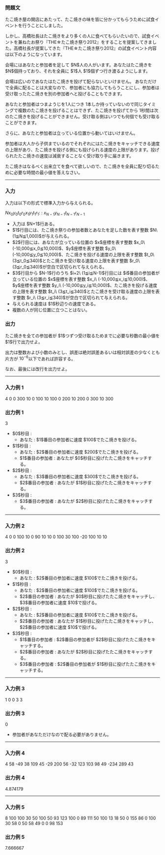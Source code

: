 
<div>

<div>

### **問題文**

<section>

<p>
たこ焼き屋の開店にあたって、たこ焼きの味を皆に分かってもらうために試食イベントを行うことにしました。

しかし、高橋社長はたこ焼きをより多くの人に食べてもらいたいので、試食イベントを兼ねたお祭り『THE☆たこ焼き祭り2012』をすることを提案してきました。高橋社長が提案してきた『THE☆たこ焼き祭り2012』の試食イベント内容は以下のようになっています。


</p>

<p>
会場にはあなたと参加者を足して $N$人の人がいます。あなたはたこ焼きを $N$個持っており、それを全員に $1$人 $1$個ずつ行き渡るようにします。

会場は広いのであなたはたこ焼きを投げて配らないといけません。
あなただけで全員に配ることは大変なので、参加者にも協力してもらうことにし、参加者は受け取ったたこ焼きを別の参加者へと投げることもできます。

あなたと参加者はつまようじを$1$人につき $1$本しか持っていないので同じタイミングで複数のたこ焼きを投げることはできず、たこ焼きを投げてから $1$秒間は次のたこ焼きを投げることができません。受け取る側はいつでも何個でも受け取ることができます。

さらに、あなたと参加者は立っている位置から動いてはいけません。

参加者は大人から子供までいるのでそれぞれにはたこ焼きをキャッチできる速度の上限があり、たこ焼きを投げる側にも投げられる速度の上限があります。投げられたたこ焼きの速度は減衰することなく受け取り手に届きます。


</p>

<p>
たこ焼きはなるべく出来立てを食べて欲しいので、たこ焼きを全員に配り切るために必要な時間の最小値を答えなさい。

</p>

</section>

</div>

---

<div>

<div>

### **入力**

<section>
入力は以下の形式で標準入力から与えられる。

<div>

$N$$x_{0}$$y_{0}$$t_{0}$$r_{0}$$x_{1}$$y_{1}$$t_{1}$$r_{1}$:
:
$x_{N-1}$$y_{N-1}$$t_{N-1}$$r_{N-1}$
</div>

<ul>

<li>
入力は $N+1$行ある。
</li>

<li>
$1$行目には、たこ焼き祭りの参加者数とあなたを足した数を表す整数 $N\ (1≦N≦1,000)$が与えられる。
</li>

<li>
$2$行目には、あなたが立っている位置の $x$座標を表す整数 $x_0\ (-10,000≦x_0≦10,000)$、$y$座標を表す整数 $y_0\ (-10,000≦y_0≦10,000)$、たこ焼きを投げる速度の上限を表す整数 $t_0\ (3≦t_0≦340)$とたこ焼きを受け取る速度の上限を表す整数 $r_0\  (3≦r_0≦340)$が空白で区切られて与えられる。
	
</li>

<li>
$3$行目から $N-1$行のうち $i+2\ (1≦i≦N-1)$行目には $i$番目の参加者が立っている位置の $x$座標を表す整数 $x_i\ (-10,000≦x_i≦10,000)$、$y$座標を表す整数 $y_i\ (-10,000≦y_i≦10,000)$、たこ焼きを投げる速度の上限を表す整数 $t_i\ (3≦t_i≦340)$とたこ焼きを受け取る速度の上限を表す整数 $r_i\  (3≦r_i≦340)$が空白で区切られて与えられる。
	
</li>

<li>
与えられる速度は $1$秒辺りの速度である。
</li>

<li>
複数の人が同じ位置に立つことはない。
</li>

</ul>

</section>

</div>

<div>

### **出力**

<section>
たこ焼きを全ての参加者が $1$つずつ受け取るためまでに必要な秒数の最小値を $1$行で出力せよ。

出力は整数および小数のみとし、誤差は絶対誤差あるいは相対誤差の少なくとも片方が $10^{−6}$以下であれば許容する。

なお、最後には改行を出力せよ。

</section>

</div>

</div>

---

<div>

### **入力例 1**

<section>

<div>

4
0 0 300 10
0 100 10 100
0 200 10 200
0 300 10 300

</div>

</section>

</div>

<div>

### **出力例 1**

<section>

<div>

3

</div>

<ul>

<li>
$0$秒目 : 

<ul>

<li>
あなた : $1$番目の参加者に速度 $100$でたこ焼きを投げる。
</li>

</ul>

</li>

<li>
$1$秒目 : 

<ul>

<li>
あなた : $2$番目の参加者に速度 $200$でたこ焼きを投げる。
</li>

<li>
$1$番目の参加者 : あなたが $0$秒目に投げたたこ焼きをキャッチする。
</li>

</ul>

</li>

<li>
$2$秒目 : 

<ul>

<li>
あなた : $3$番目の参加者に速度 $300$でたこ焼きを投げる。
</li>

<li>
$2$番目の参加者 : あなたが $1$秒目に投げたたこ焼きをキャッチする。
</li>

</ul>

</li>

<li>
$3$秒目 : 

<ul>

<li>
$3$番目の参加者 : あなたが $2$秒目に投げたたこ焼きをキャッチする。
</li>

</ul>

</li>

</ul>

</section>

</div>

---

<div>

### **入力例 2**

<section>

<div>

4
0 0 100 10
0 90 10 10
0 100 30 100
-20 100 10 10

</div>

</section>

</div>

<div>

### **出力例 2**

<section>

<div>

3

</div>

<ul>

<li>
$0$秒目 : 

<ul>

<li>
あなた : $2$番目の参加者に速度 $100$でたこ焼きを投げる。
</li>

</ul>

</li>

<li>
$1$秒目 : 

<ul>

<li>
あなた : $2$番目の参加者に速度 $100$でたこ焼きを投げる。
</li>

<li>
$2$番目の参加者 : あなたが $0$秒目に投げたたこ焼きをキャッチし、$3$番目の参加者に速度 $10$で投げる。
</li>

</ul>

</li>

<li>
$2$秒目 : 

<ul>

<li>
あなた : $2$番目の参加者に速度 $100$でたこ焼きを投げる。
</li>

<li>
$2$番目の参加者 : あなたが $1$秒目に投げたたこ焼きをキャッチし、$2$番目の参加者に速度 $10$で投げる。
</li>

</ul>

</li>

<li>
$3$秒目 : 

<ul>

<li>
$1$番目の参加者 : $2$番目の参加者が $2$秒目に投げたたこ焼きをキャッチする。
</li>

<li>
$2$番目の参加者 : あなたが $2$秒目に投げたたこ焼きをキャッチする。
</li>

<li>
$3$番目の参加者 : $2$番目の参加者が $1$秒目に投げたたこ焼きをキャッチする。
</li>

</ul>

</li>

</ul>

</section>

</div>

---

<div>

### **入力例 3**

<section>

<div>

1
0 0 3 3

</div>

</section>

</div>

<div>

### **出力例 3**

<section>

<div>

0

</div>

<ul>

<li>
参加者があなただけなので配る必要がありません。
</li>

</ul>

</section>

</div>

---

<div>

### **入力例 4**

<section>

<div>

4
58 -49 38 109
45 -29 200 56
-32 123 103 98
49 -234 289 43

</div>

</section>

</div>

<div>

### **出力例 4**

<section>

<div>

4.874179

</div>

<ul>

</ul>

</section>

</div>

---

<div>

### **入力例 5**

<section>

<div>

8
100 100 30 50
100 50 93 123
100 0 89 111
50 100 13 18
50 0 155 86
0 100 30 58
0 50 58 49
0 0 98 153

</div>

</section>

</div>

<div>

### **出力例 5**

<section>

<div>

7.666667

</div>

</section>

</div>

</div>
